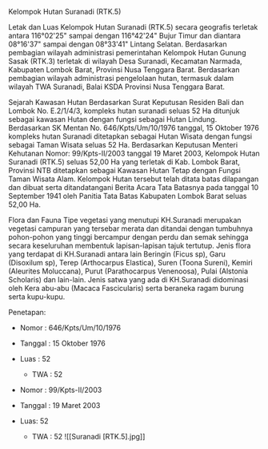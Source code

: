 Kelompok Hutan Suranadi (RTK.5)

Letak dan Luas
Kelompok Hutan Suranadi (RTK.5) secara geografis terletak antara 116°02'25" sampai dengan 116°42'24" Bujur Timur dan diantara 08°16'37" sampai dengan 08°33'41" Lintang Selatan. Berdasarkan pembagian wilayah administrasi pemerintahan Kelompok Hutan Gunung Sasak (RTK.3) terletak di wilayah Desa Suranadi, Kecamatan Narmada, Kabupaten Lombok Barat, Provinsi Nusa Tenggara Barat. Berdasarkan pembagian wilayah administrasi pengelolaan hutan, termasuk dalam wilayah TWA Suranadi, Balai KSDA Provinsi Nusa Tenggara Barat. 

Sejarah Kawasan Hutan
Berdasarkan Surat Keputusan Residen Bali dan Lombok No. E.2/1/4/3, kompleks hutan suranadi seluas 52 Ha ditunjuk sebagai kawasan Hutan dengan fungsi sebagai Hutan Lindung.
Berdasarkan SK Mentan No. 646/Kpts/Um/10/1976 tanggal, 15 Oktober 1976 kompleks hutan Suranadi ditetapkan sebagai Hutan Wisata dengan fungsi sebagai Taman Wisata seluas 52 Ha.
Berdasarkan Keputusan Menteri Kehutanan Nomor: 99/Kpts-II/2003 tanggal 19 Maret 2003, Kelompok Hutan Suranadi (RTK.5) seluas 52,00 Ha yang terletak di Kab. Lombok Barat, Provinsi NTB ditetapkan sebagai Kawasan Hutan Tetap dengan Fungsi Taman Wisata Alam.
Kelompok Hutan tersebut telah ditata batas dilapangan dan dibuat serta ditandatangani Berita Acara Tata Batasnya pada tanggal 10 September 1941 oleh Panitia Tata Batas Kabupaten Lombok Barat seluas 52,00 Ha.

Flora dan Fauna
Tipe vegetasi yang menutupi KH.Suranadi merupakan vegetasi campuran yang tersebar merata dan ditandai dengan tumbuhnya pohon-pohon yang tinggi bercampur dengan perdu dan semak sehingga secara keseluruhan membentuk lapisan-lapisan tajuk tertutup. Jenis flora yang terdapat di KH.Suranadi antara lain Beringin (Ficus sp), Garu (Disoxilum sp), Terep (Arthocarpus Elastica), Suren (Toona Sureni), Kemiri (Aleurites Moluccana), Purut (Parathocarpus Venenoosa), Pulai (Alstonia Scholaris) dan lain-lain. Jenis satwa yang ada di KH.Suranadi didominasi oleh Kera abu-abu (Macaca Fascicularis) serta beraneka ragam burung serta kupu-kupu. 


Penetapan:
- Nomor : 646/Kpts/Um/10/1976 
- Tanggal : 15 Oktober 1976
- Luas : 52
	- TWA : 52

- Nomor : 99/Kpts-II/2003
- Tanggal : 19 Maret 2003
- Luas: 52
	- TWA : 52
![[Suranadi [RTK.5].jpg]]




